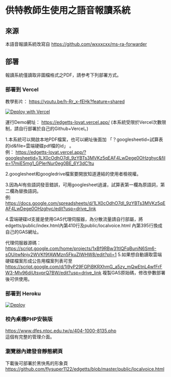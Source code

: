 # 供特教師生使用之語音報讀系統

## 來源

本語音報讀系統改寫自 https://github.com/wxxxcxx/ms-ra-forwarder

## 部署

報讀系統僅讀取非圖檔格式之PDF，請参考下列部署方式。

### 部署到 Vercel

教學影片： https://youtu.be/h-Rr_x-fEHk?feature=shared

[![Deploy with Vercel](https://vercel.com/button)](https://vercel.com/new/flysupers-projects/import?s=https%3A%2F%2Fgithub.com%2Fflysuper1122%2Fedgetts&hasTrialAvailable=1&showOptionalTeamCreation=false&project-name=edgetts&framework=other&totalProjects=1&remainingProjects=1)</p>
運行Demo網址： https://edgetts-lovat.vercel.app/ (本系統受限於Vercel次數限制，請自行部署於自己的Github+Vercel。)</p>
1.本系統可以開啟本地PDF檔案，也可以網址後面加  「？googlesheetid=試算表的id&file=雲端硬碟pdf檔的id」 。  <br>
例： https://edgetts-lovat.vercel.app/?googlesheetid=1LX0cOdhO7dI_9zYBTs3MVKz5qEAF4LwDege0OHzghyc&file=17miE5mg1_GPlerNur0eg0BE_6Y3dC1tu </p>
2.googlesheet和googledrive檔案要開放知道連結的使用者檢視權。</p>
3.因為AI有些語詞發音錯誤，可用googlesheet過濾，試算表第一欄為原語詞，第二欄為替換語詞。<br>
例: https://docs.google.com/spreadsheets/d/1LX0cOdhO7dI_9zYBTs3MVKz5qEAF4LwDege0OHzghyc/edit?usp=drive_link </p>
4.雲端硬碟id支援是使用GAS代理伺服器，為分散流量請自行部屬，將edgetts/public/index.html內第410行及public/localvoice.html 內第395行換成自己的GAS網址。</p>
代理伺服器源碼： https://script.google.com/home/projects/1xBf9RBw31tIQFqBuniN6Sm6-sOUitwNnjy2WVKf9fAWMzn5FkuZIWHW8/edit?pli=1
5.如果想自動讀取雲端硬碟檔案形成公告用檔案列表可至 https://script.google.com/d/1j9yP29FGPiBKRXhmG_a5zy_mQwEtnL4wfFrFW3-Mlv96diUtsvprQ7BW/edit?usp=drive_link 複製GAS原始碼，修改參數部署後可供使用。

### 部署到 Heroku

[![Deploy](https://www.herokucdn.com/deploy/button.svg)](https://heroku.com/deploy)

### 校內桌機PHP安裝版

https://www.dfes.ntpc.edu.tw/p/404-1000-8135.php<br>
這個有完整的管理介面。

### 瀏覽器內建發音靜態網頁

下載後可部署於黑快馬的形象頁 https://github.com/flysuper1122/edgetts/blob/master/public/localvoice.html



